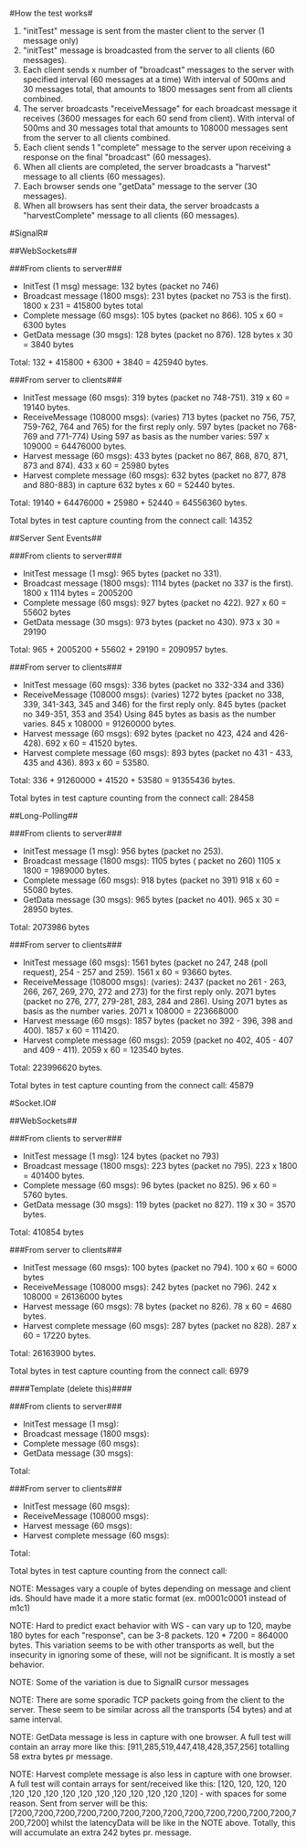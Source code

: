 #How the test works#
1. "initTest" message is sent from the master client to the server (1 message only)
2. "initTest" message is broadcasted from the server to all clients (60 messages).
3. Each client sends x number of "broadcast" messages to the server with specified interval (60 messages at a time)
   With interval of 500ms and 30 messages total, that amounts to 1800 messages sent from all clients combined.
4. The server broadcasts "receiveMessage" for each broadcast message it receives (3600 messages for each 60 send from client).
   With interval of 500ms and 30 messages total that amounts to 108000 messages sent from the server to all clients combined.
5. Each client sends 1 "complete" message to the server upon receiving a response on the final "broadcast" (60 messages).
6. When all clients are completed, the server broadcasts a "harvest" message to all clients (60 messages).
7. Each browser sends one "getData" message to the server (30 messages).
8. When all browsers has sent their data, the server broadcasts a "harvestComplete" message to all clients (60 messages).


#SignalR#


##WebSockets##

###From clients to server### 

* InitTest (1 msg) message:  132 bytes (packet no 746)
* Broadcast message (1800 msgs): 231 bytes (packet no 753 is the first). 1800 x 231 = 415800 bytes total
* Complete message (60 msgs): 105 bytes (packet no 866). 105 x 60 = 6300 bytes
* GetData message (30 msgs): 128 bytes (packet no 876). 128 bytes x 30 = 3840 bytes

Total: 132 + 415800 + 6300 + 3840 = 425940 bytes.

###From server to clients###

* InitTest message (60 msgs): 319 bytes (packet no 748-751). 319 x 60 = 19140 bytes.
* ReceiveMessage (108000 msgs): (varies) 713 bytes (packet no 756, 757, 759-762, 764 and 765) for the first reply only.
  597 bytes (packet no 768-769 and 771-774)
  Using 597 as basis as the number varies: 597 x 109000 = 64476000 bytes.
* Harvest message (60 msgs): 433 bytes (packet no 867, 868, 870, 871, 873 and 874). 433 x 60 = 25980 bytes
* Harvest complete message (60 msgs): 632 bytes (packet no 877, 878 and 880-883) in capture 632 bytes x 60 = 52440 bytes.

Total: 19140 + 64476000 + 25980 + 52440 = 64556360 bytes.

Total bytes in test capture counting from the connect call: 14352

##Server Sent Events##

###From clients to server###

* InitTest message (1 msg): 965 bytes (packet no 331).
* Broadcast message (1800 msgs): 1114 bytes (packet no 337 is the first). 1800 x 1114 bytes = 2005200
* Complete message (60 msgs): 927 bytes (packet no 422). 927 x 60 = 55602 bytes
* GetData message (30 msgs): 973 bytes (packet no 430). 973 x 30 = 29190

Total: 965 + 2005200 + 55602 + 29190 = 2090957 bytes.

###From server to clients###

* InitTest message (60 msgs): 336 bytes (packet no 332-334 and 336)
* ReceiveMessage (108000 msgs): (varies) 1272 bytes (packet no 338, 339, 341-343, 345 and 346) for the first reply only.
  845 bytes (packet no 349-351, 353 and 354)
  Using 845 bytes as basis as the number varies. 845 x 108000 = 91260000 bytes.
* Harvest message (60 msgs): 692 bytes (packet no 423, 424 and 426-428). 692 x 60 = 41520 bytes.
* Harvest complete message (60 msgs): 893 bytes (packet no 431 - 433, 435 and 436). 893 x 60 = 53580.

Total: 336 + 91260000 + 41520 + 53580 = 91355436 bytes.

Total bytes in test capture counting from the connect call: 28458

##Long-Polling##

###From clients to server###

* InitTest message (1 msg): 956 bytes (packet no 253).
* Broadcast message (1800 msgs): 1105 bytes ( packet no 260) 1105 x 1800 = 1989000 bytes.
* Complete message (60 msgs): 918 bytes (packet no 391) 918 x 60 = 55080 bytes.
* GetData message (30 msgs): 965 bytes (packet no 401). 965 x 30 = 28950 bytes.

Total: 2073986 bytes

###From server to clients###

* InitTest message (60 msgs): 1561 bytes (packet no 247, 248 (poll request), 254 - 257 and 259). 1561 x 60 = 93660 bytes.
* ReceiveMessage (108000 msgs): (varies): 2437 (packet no 261 - 263, 266, 267, 269, 270, 272 and 273) for the first reply only.
  2071 bytes (packet no 276, 277, 279-281, 283, 284 and 286).
  Using 2071 bytes as basis as the number varies. 2071 x 108000 = 223668000
* Harvest message (60 msgs): 1857 bytes (packet no 392 - 396, 398 and 400). 1857 x 60 = 111420.
* Harvest complete message (60 msgs): 2059 (packet no 402, 405 - 407 and 409 - 411). 2059 x 60 = 123540 bytes.

Total: 223996620 bytes.

Total bytes in test capture counting from the connect call: 45879

#Socket.IO#

##WebSockets##

###From clients to server###

* InitTest message (1 msg): 124 bytes (packet no 793)
* Broadcast message (1800 msgs): 223 bytes (packet no 795). 223 x 1800 = 401400 bytes.
* Complete message (60 msgs): 96 bytes (packet no 825). 96 x 60 = 5760 bytes.
* GetData message (30 msgs): 119 bytes (packet no 827). 119 x 30 = 3570 bytes.

Total: 410854 bytes

###From server to clients###

* InitTest message (60 msgs): 100 bytes (packet no 794). 100 x 60 = 6000 bytes
* ReceiveMessage (108000 msgs): 242 bytes (packet no 796). 242 x 108000 = 26136000 bytes
* Harvest message (60 msgs): 78 bytes (packet no 826). 78 x 60 = 4680 bytes.
* Harvest complete message (60 msgs): 287 bytes (packet no 828). 287 x 60 = 17220 bytes.

Total: 26163900 bytes.

Total bytes in test capture counting from the connect call: 6979

####Template (delete this)####

###From clients to server###

* InitTest message (1 msg):
* Broadcast message (1800 msgs):
* Complete message (60 msgs):
* GetData message (30 msgs):

Total:

###From server to clients###

* InitTest message (60 msgs):
* ReceiveMessage (108000 msgs):
* Harvest message (60 msgs):
* Harvest complete message (60 msgs):

Total:

Total bytes in test capture counting from the connect call:


NOTE: Messages vary a couple of bytes depending on message and client ids.
Should have made it a more static format (ex. m0001c0001 instead of m1c1)

NOTE: Hard to predict exact behavior with WS - can vary up to 120, maybe 180 bytes for each "response", can be 3-8 packets. 120 * 7200 = 864000 bytes.
This variation seems to be with other transports as well, but the insecurity in ignoring some of these, will not be significant. It is mostly a set behavior.

NOTE: Some of the variation is due to SignalR cursor messages

NOTE: There are some sporadic TCP packets going from the client to the server. These seem to be similar across all the transports (54 bytes) and at same interval.

NOTE: GetData message is less in capture with one browser. A full test will contain an array more like this: [911,285,519,447,418,428,357,256] totalling 58 extra bytes pr message.

NOTE: Harvest complete message is also less in capture with one browser. A full test will contain arrays for sent/received like this: [120, 120, 120, 120 ,120 ,120 ,120 ,120 ,120 ,120 ,120 ,120 ,120 ,120 ,120] - with spaces for some reason. Sent from server will be this: [7200,7200,7200,7200,7200,7200,7200,7200,7200,7200,7200,7200,7200,7200,7200] whilst the latencyData will be like in the NOTE above. Totally, this will accumulate an extra 242 bytes pr. message.